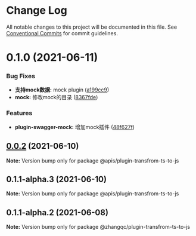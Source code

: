 # Change Log

All notable changes to this project will be documented in this file.
See [Conventional Commits](https://conventionalcommits.org) for commit guidelines.

# 0.1.0 (2021-06-11)


### Bug Fixes

* **支持mock数据:** mock plugin ([a199cc9](https://github.com/kkaaddff/moon-private/commit/a199cc965c148c97c31d8a06d03ab9a50e08646b))
* **mock:** 修改mock的目录 ([8367fde](https://github.com/kkaaddff/moon-private/commit/8367fdeec5cd77abbb094acb755fd234d4b659ad))


### Features

* **plugin-swagger-mock:** 增加mock插件 ([48f627f](https://github.com/kkaaddff/moon-private/commit/48f627fe7c19b9831b492c33bbbe14ff2e46f518))





## [0.0.2](https://github.com/kkaaddff/moon-private/compare/@apis/plugin-transfrom-ts-to-js@0.1.1-alpha.3...@apis/plugin-transfrom-ts-to-js@0.0.2) (2021-06-10)

**Note:** Version bump only for package @apis/plugin-transfrom-ts-to-js





## 0.1.1-alpha.3 (2021-06-10)

**Note:** Version bump only for package @apis/plugin-transfrom-ts-to-js





## 0.1.1-alpha.2 (2021-06-08)

**Note:** Version bump only for package @zhangqc/plugin-transfrom-ts-to-js
